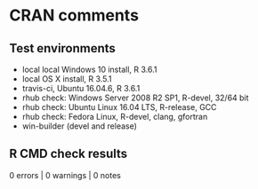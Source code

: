 # CRAN comments

## Test environments
* local local Windows 10 install, R 3.6.1
* local OS X install, R 3.5.1
* travis-ci, Ubuntu 16.04.6, R 3.6.1
* rhub check: Windows Server 2008 R2 SP1, R-devel, 32/64 bit
* rhub check: Ubuntu Linux 16.04 LTS, R-release, GCC
* rhub check: Fedora Linux, R-devel, clang, gfortran
* win-builder (devel and release)

## R CMD check results

0 errors | 0 warnings | 0 notes
